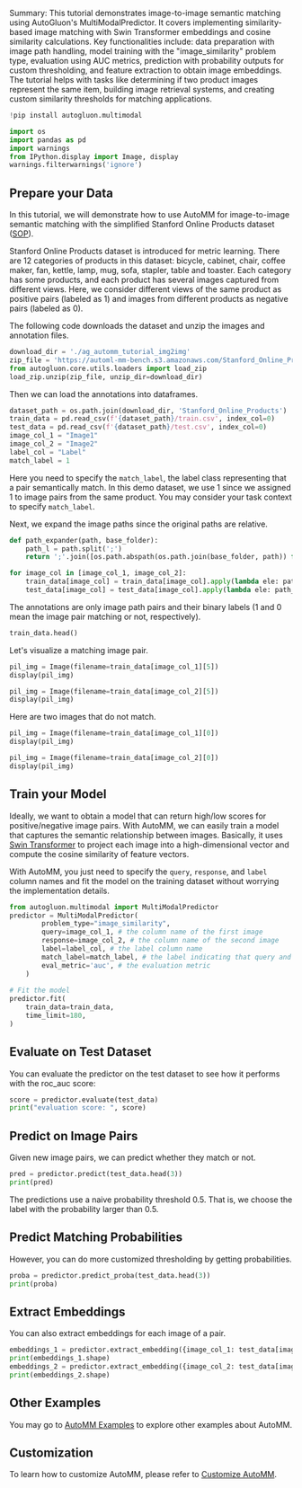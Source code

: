 Summary: This tutorial demonstrates image-to-image semantic matching using AutoGluon's MultiModalPredictor. It covers implementing similarity-based image matching with Swin Transformer embeddings and cosine similarity calculations. Key functionalities include: data preparation with image path handling, model training with the "image_similarity" problem type, evaluation using AUC metrics, prediction with probability outputs for custom thresholding, and feature extraction to obtain image embeddings. The tutorial helps with tasks like determining if two product images represent the same item, building image retrieval systems, and creating custom similarity thresholds for matching applications.

```python
!pip install autogluon.multimodal

```


```python
import os
import pandas as pd
import warnings
from IPython.display import Image, display
warnings.filterwarnings('ignore')
```

## Prepare your Data
In this tutorial, we will demonstrate how to use AutoMM for image-to-image semantic matching with the simplified Stanford Online Products dataset ([SOP](https://cvgl.stanford.edu/projects/lifted_struct/)). 

Stanford Online Products dataset is introduced for metric learning. There are 12 categories of products in this dataset: bicycle, cabinet, chair, coffee maker, fan, kettle, lamp, mug, sofa, stapler, table and toaster. Each category has some products, and each product has several images captured from different views. Here, we consider different views of the same product as positive pairs (labeled as 1) and images from different products as negative pairs (labeled as 0). 

The following code downloads the dataset and unzip the images and annotation files.


```python
download_dir = './ag_automm_tutorial_img2img'
zip_file = 'https://automl-mm-bench.s3.amazonaws.com/Stanford_Online_Products.zip'
from autogluon.core.utils.loaders import load_zip
load_zip.unzip(zip_file, unzip_dir=download_dir)
```

Then we can load the annotations into dataframes.


```python
dataset_path = os.path.join(download_dir, 'Stanford_Online_Products')
train_data = pd.read_csv(f'{dataset_path}/train.csv', index_col=0)
test_data = pd.read_csv(f'{dataset_path}/test.csv', index_col=0)
image_col_1 = "Image1"
image_col_2 = "Image2"
label_col = "Label"
match_label = 1
```

Here you need to specify the `match_label`, the label class representing that a pair semantically match. In this demo dataset, we use 1 since we assigned 1 to image pairs from the same product. You may consider your task context to specify `match_label`.

Next, we expand the image paths since the original paths are relative.


```python
def path_expander(path, base_folder):
    path_l = path.split(';')
    return ';'.join([os.path.abspath(os.path.join(base_folder, path)) for path in path_l])

for image_col in [image_col_1, image_col_2]:
    train_data[image_col] = train_data[image_col].apply(lambda ele: path_expander(ele, base_folder=dataset_path))
    test_data[image_col] = test_data[image_col].apply(lambda ele: path_expander(ele, base_folder=dataset_path))
```

The annotations are only image path pairs and their binary labels (1 and 0 mean the image pair matching or not, respectively).


```python
train_data.head()
```

Let's visualize a matching image pair.


```python
pil_img = Image(filename=train_data[image_col_1][5])
display(pil_img)
```


```python
pil_img = Image(filename=train_data[image_col_2][5])
display(pil_img)
```

Here are two images that do not match.


```python
pil_img = Image(filename=train_data[image_col_1][0])
display(pil_img)
```


```python
pil_img = Image(filename=train_data[image_col_2][0])
display(pil_img)
```

## Train your Model

Ideally, we want to obtain a model that can return high/low scores for positive/negative image pairs. With AutoMM, we can easily train a model that captures the semantic relationship between images. Basically, it uses [Swin Transformer](https://arxiv.org/abs/2103.14030) to project each image into a high-dimensional vector and compute the cosine similarity of feature vectors. 

With AutoMM, you just need to specify the `query`, `response`, and `label` column names and fit the model on the training dataset without worrying the implementation details.


```python
from autogluon.multimodal import MultiModalPredictor
predictor = MultiModalPredictor(
        problem_type="image_similarity",
        query=image_col_1, # the column name of the first image
        response=image_col_2, # the column name of the second image
        label=label_col, # the label column name
        match_label=match_label, # the label indicating that query and response have the same semantic meanings.
        eval_metric='auc', # the evaluation metric
    )
    
# Fit the model
predictor.fit(
    train_data=train_data,
    time_limit=180,
)
```

## Evaluate on Test Dataset
You can evaluate the predictor on the test dataset to see how it performs with the roc_auc score:


```python
score = predictor.evaluate(test_data)
print("evaluation score: ", score)
```

## Predict on Image Pairs
Given new image pairs, we can predict whether they match or not.


```python
pred = predictor.predict(test_data.head(3))
print(pred)
```

The predictions use a naive probability threshold 0.5. That is, we choose the label with the probability larger than 0.5.

## Predict Matching Probabilities
However, you can do more customized thresholding by getting probabilities.


```python
proba = predictor.predict_proba(test_data.head(3))
print(proba)
```

## Extract Embeddings
You can also extract embeddings for each image of a pair.


```python
embeddings_1 = predictor.extract_embedding({image_col_1: test_data[image_col_1][:5].tolist()})
print(embeddings_1.shape)
embeddings_2 = predictor.extract_embedding({image_col_2: test_data[image_col_2][:5].tolist()})
print(embeddings_2.shape)
```

## Other Examples

You may go to [AutoMM Examples](https://github.com/autogluon/autogluon/tree/master/examples/automm) to explore other examples about AutoMM.


## Customization

To learn how to customize AutoMM, please refer to [Customize AutoMM](../advanced_topics/customization.ipynb).

